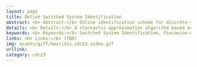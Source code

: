 ```yaml
---
layout: page
title: Online Switched System Identification
abstract: <b> Abstract:</b> Online identification scheme for discrete-time piece-wise affine models based on a system of adaptive algorithms running in two timescales.
details: <b> Details:</b> A stochastic approximation algorithm based on online deterministic annealing estimates the partition of the space that defines the switching signal, as well as the number of modes. At the same time, recursive identification running at a higher timescale updates the parameters of the local models.
keywords: <b> Keywords:</b> Switched System Identification, Piecewise-Affine Systems, Online Deterministic Annealing.
links: <b> Links:</b> (TBD)
img: assets/giff/mavridis_cdc23_video.gif
urllink: 
category: cdc23
---
```

